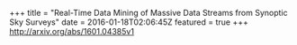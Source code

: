 +++
title = "Real-Time Data Mining of Massive Data Streams from Synoptic Sky Surveys"
date = 2016-01-18T02:06:45Z
featured = true
+++
http://arxiv.org/abs/1601.04385v1